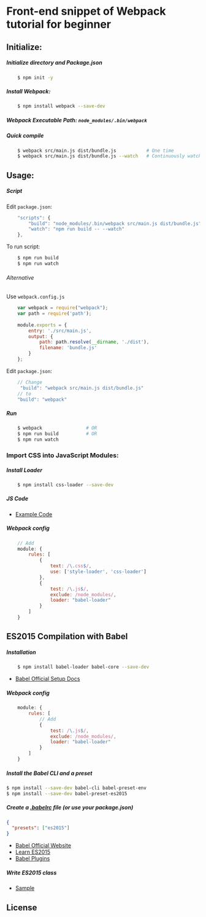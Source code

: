 # Front-end snippet of Webpack tutorial for beginner


## Initialize:

##### Initialize directory and Package.json
```sh
    $ npm init -y
```
##### Install Webpack:
```sh
    $ npm install webpack --save-dev
```
##### Webpack Executable Path: `node_modules/.bin/webpack`
    
##### Quick compile

```sh
    $ webpack src/main.js dist/bundle.js           # One time
    $ webpack src/main.js dist/bundle.js --watch   # Continuously watching
```



## Usage: 

##### Script

Edit `package.json`:
```js
    "scripts": {
        "build": "node_modules/.bin/webpack src/main.js dist/bundle.js",
        "watch": "npm run build -- --watch"
    },
```
To run script: 
```sh
    $ npm run build
    $ npm run watch
```
###### Alternative
Use `webpack.config.js`
```js
    var webpack = require("webpack");
    var path = require('path');
    
    module.exports = {
        entry: './src/main.js',
        output: {
            path: path.resolve(__dirname, './dist'),
            filename: 'bundle.js'
        }
    };
```
Edit `package.json`:
```js
    // Change
     "build": "webpack src/main.js dist/bundle.js"
    // to
    "build": "webpack"

```
##### Run

```sh
    $ webpack                # OR
    $ npm run build          # OR
    $ npm run watch
```
    


### Import CSS into JavaScript Modules:

##### Install Loader
```sh
    $ npm install css-loader --save-dev
```
##### JS Code
- [Example Code](./src/Css.js)

##### Webpack config
```js
    // Add
    module: {
        rules: [
            {
                text: /\.css$/,
                use: ['style-loader', 'css-loader']
            },
            { 
                test: /\.js$/, 
                exclude: /node_modules/, 
                loader: "babel-loader" 
            }
        ]
    }
```


## ES2015 Compilation with Babel
 
##### Installation 
```sh
    $ npm install babel-loader babel-core --save-dev
```
- [Babel Official Setup Docs](https://babeljs.io/docs/setup/)

##### Webpack config
```js
    module: {
        rules: [
            // Add
            { 
                test: /\.js$/, 
                exclude: /node_modules/, 
                loader: "babel-loader" 
            }
        ]
    }
```
##### Install the Babel CLI and a preset
```sh
$ npm install --save-dev babel-cli babel-preset-env
$ npm install --save-dev babel-preset-es2015
```
##### Create a [.babelrc](./babelrc) file (or use your package.json)
```json
{
  "presets": ["es2015"]
}
```
- [Babel Official Website](https://babeljs.io/)
- [Learn ES2015](https://babeljs.io/learn-es2015/)
- [Babel Plugins](https://babeljs.io/docs/plugins/)

##### Write ES2015 class
- [Sample](./src/Es2015Class.js)


## License

